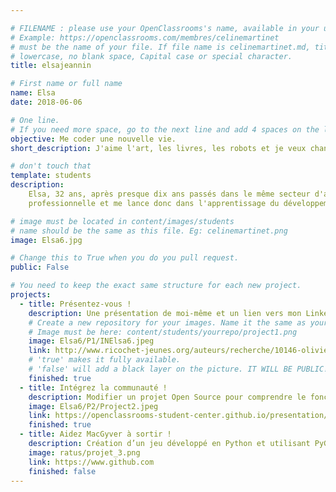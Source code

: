 ```yaml
---

# FILENAME : please use your OpenClassrooms's name, available in your url.
# Example: https://openclassrooms.com/membres/celinemartinet
# must be the name of your file. If file name is celinemartinet.md, title is celinemartinet.
# lowercase, no blank space, Capital case or special character.
title: elsajeannin

# First name or full name
name: Elsa
date: 2018-06-06 

# One line.
# If you need more space, go to the next line and add 4 spaces on the left, as in 'description'.
objective: Me coder une nouvelle vie.
short_description: J'aime l'art, les livres, les robots et je veux changer de boulot !

# don't touch that
template: students
description:
    Elsa, 32 ans, après presque dix ans passés dans le même secteur d'activité, j'aspire à une nouvelle vie
    professionnelle et me lance donc dans l'apprentissage du développement d'application.

# image must be located in content/images/students
# name should be the same as this file. Eg: celinemartinet.png
image: Elsa6.jpg

# Change this to True when you do you pull request.
public: False

# You need to keep the exact same structure for each new project.
projects:
  - title: Présentez-vous !
    description: Une présentation de moi-même et un lien vers mon LinkedIn.
    # Create a new repository for your images. Name it the same as your nickname and profile picture.
    # Image must be here: content/students/yourrepo/project1.png
    image: Elsa6/P1/INElsa6.jpeg
    link: http://www.ricochet-jeunes.org/auteurs/recherche/10146-olivier-vogel
    # 'true' makes it fully available.
    # 'false' will add a black layer on the picture. IT WILL BE PUBLIC!
    finished: true
  - title: Intégrez la communauté !
    description: Modifier un projet Open Source pour comprendre le fonctionnement de Git, de Github et des pull requests. 
    image: Elsa6/P2/Project2.jpeg
    link: https://openclassrooms-student-center.github.io/presentation/students/ratus.html
    finished: true
  - title: Aidez MacGyver à sortir !
    description: Création d’un jeu développé en Python et utilisant PyGame.
    image: ratus/projet_3.png
    link: https://www.github.com
    finished: false
---
```

